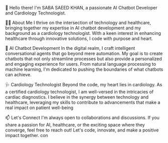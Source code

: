 👋 Hello there! I'm  SABA SAEED KHAN, a passionate AI Chatbot Developer and Cardiology Technologist.

👨‍💻 About Me
I thrive on the intersection of technology and healthcare, bringing together my expertise in AI chatbot development and my background as a cardiology technologist. 
With a keen interest in enhancing healthcare through innovative solutions, I code with purpose and heart.

💬 AI Chatbot Development
In the digital realm, I craft intelligent conversational agents that go beyond mere automation.
My goal is to create chatbots that not only streamline processes but also provide a personalized and engaging experience for users.
From natural language processing to machine learning, I'm dedicated to pushing the boundaries of what chatbots can achieve.

🩺 Cardiology Technologist
Beyond the code, my heart lies in cardiology. As a certified cardiology technologist, I am well-versed in the intricacies of cardiac diagnostics. 
I believe in the synergy between technology and healthcare, leveraging my skills to contribute to advancements that make a real impact on patient well-being

📫 Let's Connect
I'm always open to collaborations and discussions. If you share a passion for AI, healthcare, or the exciting space where they converge,
feel free to reach out! Let's code, innovate, and make a positive impact together.
con
